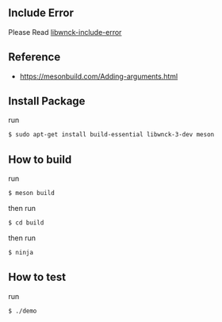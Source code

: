 


## Include Error

Please Read [libwnck-include-error](../libwnck-include-error/README.md)


## Reference

* https://mesonbuild.com/Adding-arguments.html


## Install Package

run

``` sh
$ sudo apt-get install build-essential libwnck-3-dev meson
```


## How to build

run

``` sh
$ meson build
```

then run

``` sh
$ cd build
```

then run

``` sh
$ ninja
```

## How to test

run

``` sh
$ ./demo
```
